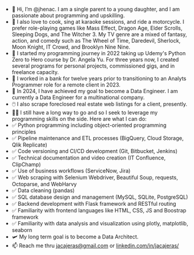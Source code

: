 - 👋 Hi, I’m @jhenac. I am a single parent to a young daughter, and I am passionate about programming and upskilling.
- 👀 I also love to cook, sing at karaoke sessions, and ride a motorcycle. I prefer role-playing games like Mass Effect, Dragon Age, Elder Scrolls, Sleeping Dogs, and The Witcher 3. My TV genre are a mixed of fantasy, action, and comedy such as The Wheel of Time, Daredevil, Sherlock, Moon Knight, IT Crowd, and Brooklyn Nine Nine.
- 📝 I started my programming journey in 2022 taking up Udemy's Python Zero to Hero course by Dr. Angela Yu. For three years now, I created several programs for personal projects, commissioned gigs, and in freelance capacity.
- 🌱 I worked in a bank for twelve years prior to transitioning to an Analyts Programmer role for a remote client in 2023. 
- 💞️ In 2024, I have achieved my goal to become a Data Engineer. I am currently a Data Engineer for a multinational company.
- 🖱️ I also scrape foreclosed real estate web listings for a client, presently.
- 👩‍💻 I still have a long way to go and so I seek to leverage my programming skills on the side. Here are what I can do:
-   ✅ Python programming including object-oriented programming principles
-   ✅ Pipeline maintenance and ETL processes (BigQuery, Cloud Storage, Qlik Replicate)
-   ✅ Code versioning and CI/CD development (Git, Bitbucket, Jenkins)
-   ✅ Technical documentation and video creation (IT Confluence, ClipChamp)
-   ✅ Use of business workflows (ServiceNow, Jira)
-   ✅ Web scraping with Selenium Webdriver, Beautiful Soup, requests, Octoparse, and WebHarvy
-   ✅ Data cleaning (pandas)
-   ✅ SQL database design and management (MySQL, SQLite, PostgreSQL)
-   ✅ Backend development with Flask framework and RESTful routing
-   ✅ Familiarity with frontend languages like HTML, CSS, JS and Boostrap framework
-   ✅ Familiarity with data analysis and visualization using plotly, matplotlib, seaborn
- 🛩️ My long term goal is to become a Data Architect.
- 📫 Reach me thru jacajeras@gmail.com or [linkedin.com/in/jacajeras/](https://www.linkedin.com/in/jacajeras/)

<!---
jhenac2022/jhenac2022 is a ✨ special ✨ repository because its `README.md` (this file) appears on your GitHub profile.
You can click the Preview link to take a look at your changes.
--->
